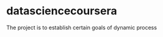 datasciencecoursera
===================
The project is to establish certain goals of dynamic process
